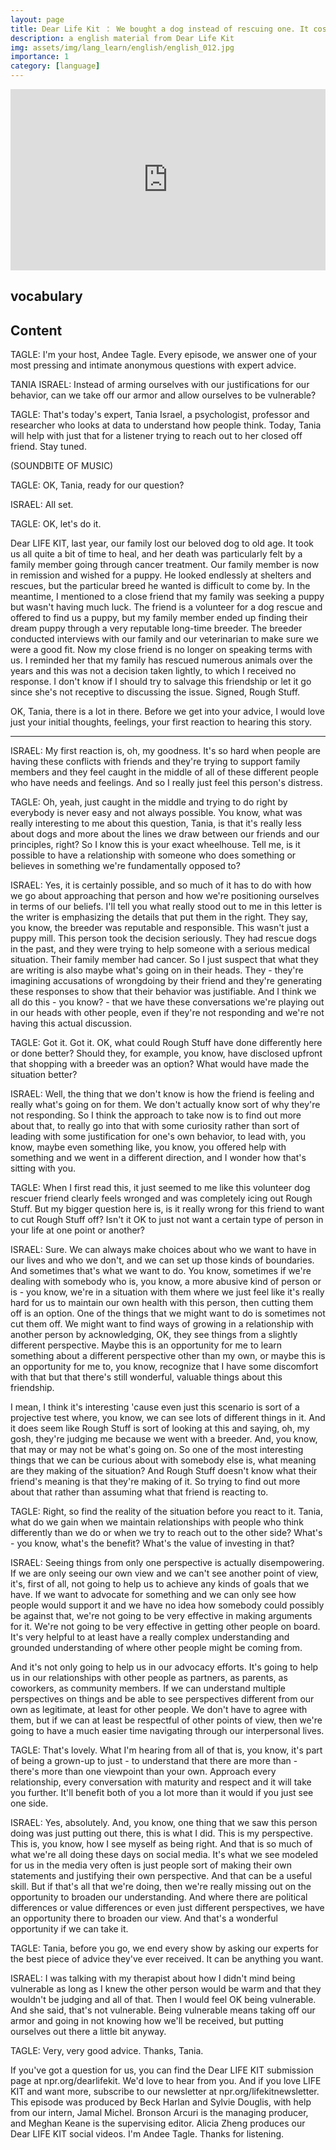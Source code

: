 ```yaml
---
layout: page
title: Dear Life Kit ： We bought a dog instead of rescuing one. It cost me a friend
description: a english material from Dear Life Kit
img: assets/img/lang_learn/english/english_012.jpg
importance: 1
category: [language]
---
```





<iframe src="https://www.npr.org/player/embed/1142628174/1142909905" width="100%" height="290" frameborder="0" scrolling="no" title="NPR embedded audio player"></iframe>





## vocabulary





## Content

TAGLE: I'm your host, Andee Tagle. Every episode, we answer one of your most pressing and intimate anonymous questions with expert advice.

TANIA ISRAEL: Instead of arming ourselves with our justifications for our behavior, can we take off our armor and allow ourselves to be vulnerable?

TAGLE: That's today's expert, Tania Israel, a psychologist, professor and researcher who looks at data to understand how people think. Today, Tania will help with just that for a listener trying to reach out to her closed off friend. Stay tuned.

(SOUNDBITE OF MUSIC)

TAGLE: OK, Tania, ready for our question?

ISRAEL: All set.

TAGLE: OK, let's do it.

Dear LIFE KIT, last year, our family lost our beloved dog to old age. It took us all quite a bit of time to heal, and her death was particularly felt by a family member going through cancer treatment. Our family member is now in remission and wished for a puppy. He looked endlessly at shelters and rescues, but the particular breed he wanted is difficult to come by. In the meantime, I mentioned to a close friend that my family was seeking a puppy but wasn't having much luck. The friend is a volunteer for a dog rescue and offered to find us a puppy, but my family member ended up finding their dream puppy through a very reputable long-time breeder. The breeder conducted interviews with our family and our veterinarian to make sure we were a good fit. Now my close friend is no longer on speaking terms with us. I reminded her that my family has rescued numerous animals over the years and this was not a decision taken lightly, to which I received no response. I don't know if I should try to salvage this friendship or let it go since she's not receptive to discussing the issue. Signed, Rough Stuff.

OK, Tania, there is a lot in there. Before we get into your advice, I would love just your initial thoughts, feelings, your first reaction to hearing this story.

---

ISRAEL: My first reaction is, oh, my goodness. It's so hard when people are having these conflicts with friends and they're trying to support family members and they feel caught in the middle of all of these different people who have needs and feelings. And so I really just feel this person's distress.

TAGLE: Oh, yeah, just caught in the middle and trying to do right by everybody is never easy and not always possible. You know, what was really interesting to me about this question, Tania, is that it's really less about dogs and more about the lines we draw between our friends and our principles, right? So I know this is your exact wheelhouse. Tell me, is it possible to have a relationship with someone who does something or believes in something we're fundamentally opposed to?

ISRAEL: Yes, it is certainly possible, and so much of it has to do with how we go about approaching that person and how we're positioning ourselves in terms of our beliefs. I'll tell you what really stood out to me in this letter is the writer is emphasizing the details that put them in the right. They say, you know, the breeder was reputable and responsible. This wasn't just a puppy mill. This person took the decision seriously. They had rescue dogs in the past, and they were trying to help someone with a serious medical situation. Their family member had cancer. So I just suspect that what they are writing is also maybe what's going on in their heads. They - they're imagining accusations of wrongdoing by their friend and they're generating these responses to show that their behavior was justifiable. And I think we all do this - you know? - that we have these conversations we're playing out in our heads with other people, even if they're not responding and we're not having this actual discussion.

TAGLE: Got it. Got it. OK, what could Rough Stuff have done differently here or done better? Should they, for example, you know, have disclosed upfront that shopping with a breeder was an option? What would have made the situation better?

ISRAEL: Well, the thing that we don't know is how the friend is feeling and really what's going on for them. We don't actually know sort of why they're not responding. So I think the approach to take now is to find out more about that, to really go into that with some curiosity rather than sort of leading with some justification for one's own behavior, to lead with, you know, maybe even something like, you know, you offered help with something and we went in a different direction, and I wonder how that's sitting with you.

TAGLE: When I first read this, it just seemed to me like this volunteer dog rescuer friend clearly feels wronged and was completely icing out Rough Stuff. But my bigger question here is, is it really wrong for this friend to want to cut Rough Stuff off? Isn't it OK to just not want a certain type of person in your life at one point or another?

ISRAEL: Sure. We can always make choices about who we want to have in our lives and who we don't, and we can set up those kinds of boundaries. And sometimes that's what we want to do. You know, sometimes if we're dealing with somebody who is, you know, a more abusive kind of person or is - you know, we're in a situation with them where we just feel like it's really hard for us to maintain our own health with this person, then cutting them off is an option. One of the things that we might want to do is sometimes not cut them off. We might want to find ways of growing in a relationship with another person by acknowledging, OK, they see things from a slightly different perspective. Maybe this is an opportunity for me to learn something about a different perspective other than my own, or maybe this is an opportunity for me to, you know, recognize that I have some discomfort with that but that there's still wonderful, valuable things about this friendship.

I mean, I think it's interesting 'cause even just this scenario is sort of a projective test where, you know, we can see lots of different things in it. And it does seem like Rough Stuff is sort of looking at this and saying, oh, my gosh, they're judging me because we went with a breeder. And, you know, that may or may not be what's going on. So one of the most interesting things that we can be curious about with somebody else is, what meaning are they making of the situation? And Rough Stuff doesn't know what their friend's meaning is that they're making of it. So trying to find out more about that rather than assuming what that friend is reacting to.

TAGLE: Right, so find the reality of the situation before you react to it. Tania, what do we gain when we maintain relationships with people who think differently than we do or when we try to reach out to the other side? What's - you know, what's the benefit? What's the value of investing in that?

ISRAEL: Seeing things from only one perspective is actually disempowering. If we are only seeing our own view and we can't see another point of view, it's, first of all, not going to help us to achieve any kinds of goals that we have. If we want to advocate for something and we can only see how people would support it and we have no idea how somebody could possibly be against that, we're not going to be very effective in making arguments for it. We're not going to be very effective in getting other people on board. It's very helpful to at least have a really complex understanding and grounded understanding of where other people might be coming from.

And it's not only going to help us in our advocacy efforts. It's going to help us in our relationships with other people as partners, as parents, as coworkers, as community members. If we can understand multiple perspectives on things and be able to see perspectives different from our own as legitimate, at least for other people. We don't have to agree with them, but if we can at least be respectful of other points of view, then we're going to have a much easier time navigating through our interpersonal lives.

TAGLE: That's lovely. What I'm hearing from all of that is, you know, it's part of being a grown-up to just - to understand that there are more than - there's more than one viewpoint than your own. Approach every relationship, every conversation with maturity and respect and it will take you further. It'll benefit both of you a lot more than it would if you just see one side.

ISRAEL: Yes, absolutely. And, you know, one thing that we saw this person doing was just putting out there, this is what I did. This is my perspective. This is, you know, how I see myself as being right. And that is so much of what we're all doing these days on social media. It's what we see modeled for us in the media very often is just people sort of making their own statements and justifying their own perspective. And that can be a useful skill. But if that's all that we're doing, then we're really missing out on the opportunity to broaden our understanding. And where there are political differences or value differences or even just different perspectives, we have an opportunity there to broaden our view. And that's a wonderful opportunity if we can take it.

TAGLE: Tania, before you go, we end every show by asking our experts for the best piece of advice they've ever received. It can be anything you want.

ISRAEL: I was talking with my therapist about how I didn't mind being vulnerable as long as I knew the other person would be warm and that they wouldn't be judging and all of that. Then I would feel OK being vulnerable. And she said, that's not vulnerable. Being vulnerable means taking off our armor and going in not knowing how we'll be received, but putting ourselves out there a little bit anyway.

TAGLE: Very, very good advice. Thanks, Tania.

If you've got a question for us, you can find the Dear LIFE KIT submission page at npr.org/dearlifekit. We'd love to hear from you. And if you love LIFE KIT and want more, subscribe to our newsletter at npr.org/lifekitnewsletter. This episode was produced by Beck Harlan and Sylvie Douglis, with help from our intern, Jamal Michel. Bronson Arcuri is the managing producer, and Meghan Keane is the supervising editor. Alicia Zheng produces our Dear LIFE KIT social videos. I'm Andee Tagle. Thanks for listening.
